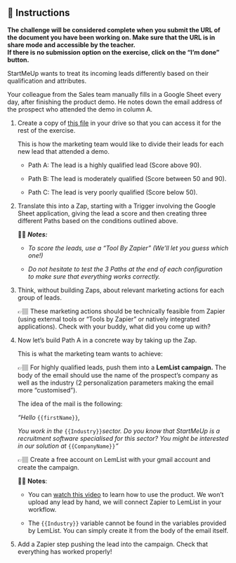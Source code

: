 <div role="tabpanel" class="tab-pane active" id="exercise-instructions">

<div id="exercice-content" class="px-5 py-3">


<h2 id="instructions">🎯&nbsp;Instructions</h2>

<p><strong>The challenge will be considered complete when you submit the URL of the document you have been working on. Make sure that the URL is in share mode and accessible by the teacher.</strong><br>
<strong>If there is no submission option on the exercise, click on the “I’m done” button.</strong></p>

<p>StartMeUp wants to treat its incoming leads differently based on their qualification and attributes.</p>

<p>Your colleague from the Sales team manually fills in a Google Sheet every day, after finishing the product demo. He notes down the email address of the prospect who attended the demo in column A.</p>

<ol>
<li>
<p>Create a copy of <a href="https://docs.google.com/spreadsheets/d/1HZVKxiA2hHILkkgOO7E84JBvIcyk7Qi1hOOC24CtiP8/edit?usp=sharing" target="_blank">this file</a> in your drive so that you can access it for the rest of the exercise.</p>

<p>This is how the marketing team would like to divide their leads for each new lead that attended a demo.</p>

<ul>
<li>
<p>Path A: The lead is a highly qualified lead (Score above 90).</p>
</li>
<li>
<p>Path B: The lead is moderately qualified (Score between 50 and 90).</p>
</li>
<li>
<p>Path C: The lead is very poorly qualified (Score below 50).</p>
</li>
</ul>
</li>
<li>
<p>Translate this into a Zap, starting with a Trigger involving the Google Sheet application, giving the lead a score and then creating three different Paths based on the conditions outlined above.</p>

<p>💁🏽 <em><strong>Notes:</strong></em></p>

<ul>
<li>
<p><em>To score the leads, use a “Tool By Zapier” (We’ll let you guess which one!)</em></p>
</li>
<li>
<p><em>Do not hesitate to test the 3 Paths at the end of each configuration to make sure that everything works correctly.</em></p>
</li>
</ul>
</li>
<li>
<p>Think, without building Zaps, about relevant marketing actions for each group of leads.</p>

<p>👉🏽 These marketing actions should be technically feasible from Zapier (using external tools or “Tools by Zapier” or natively integrated applications). Check with your buddy, what did you come up with?</p>
</li>
<li>
<p>Now let’s build Path A in a concrete way by taking up the Zap.</p>

<p>This is what the marketing team wants to achieve:</p>

<p>👉🏽 For highly qualified leads, push them into a <strong>LemList campaign.</strong> The body of the email should use the name of the prospect’s company as well as the industry (2 personalization parameters making the email more “customised”).</p>

<p>The idea of the mail is the following:</p>

<p><em>“Hello</em> <code>{{firstName}}</code><em>,</em></p>

<p><em>You work in the</em> <code>{{Industry}}</code><em>sector. Do you know that StartMeUp is a recruitment software specialised for this sector? You might be interested in our solution at</em> <code>{{CompanyName}}</code><em>“</em></p>

<p>👉🏽 Create a free account on LemList with your gmail account and create the campaign.</p>

<p>💁🏽 <strong>Notes</strong>:</p>

<ul>
<li>
<p>You can <a href="https://www.youtube.com/watch?v=pcdQJa_ltXw&amp;t=401s" target="_blank">watch this video</a> to learn how to use the product.    We won’t upload any lead by hand, we will connect Zapier to LemList in your workflow.</p>
</li>
<li>
<p>The <code>{{Industry}}</code> variable cannot be found in the variables provided by LemList. You can simply create it from the body of the email itself.</p>
</li>
</ul>
</li>
<li>
<p>Add a Zapier step pushing the lead into the campaign. Check that everything has worked properly!</p>
</li>
</ol>



</div>
</div>